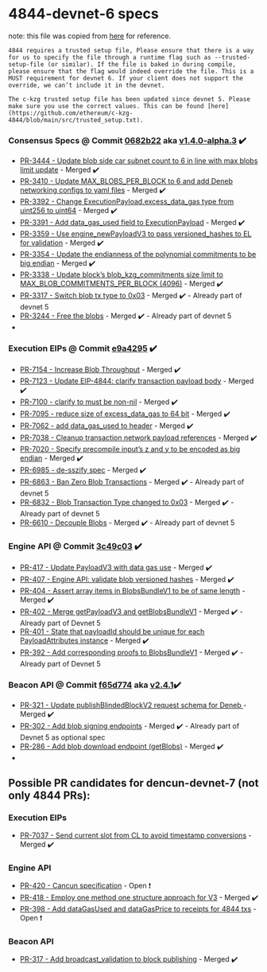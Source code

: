# 4844-devnet-6 specs
note: this file was copied from [here](https://notes.ethereum.org/@bbusa/dencun-devnet-6) for reference.

`4844 requires a trusted setup file, Please ensure that there is a way for us to specify the file through a runtime flag such as --trusted-setup-file (or similar). If the file is baked in during compile, please ensure that the flag would indeed override the file. This is a MUST requirement for devnet 6. If your client does not support the override, we can’t include it in the devnet.`

`The c-kzg trusted setup file has been updated since devnet 5. Please make sure you use the correct values. This can be found [here](https://github.com/ethereum/c-kzg-4844/blob/main/src/trusted_setup.txt).`

### Consensus Specs @ Commit [0682b22](https://github.com/ethereum/consensus-specs/commit/0682b2231773574b5bdda39c5cc7481ab9a471a3) aka [v1.4.0-alpha.3](https://github.com/ethereum/consensus-specs/releases/tag/v1.4.0-alpha.3) :heavy_check_mark:

- [PR-3444 - Update blob side car subnet count to 6 in line with max blobs limit update](https://github.com/ethereum/consensus-specs/pull/3416) - Merged :heavy_check_mark:
- [PR-3410 - Update MAX_BLOBS_PER_BLOCK to 6 and add Deneb networking configs to yaml files](https://github.com/ethereum/consensus-specs/pull/3410) - Merged :heavy_check_mark:
- [PR-3392 - Change ExecutionPayload.excess_data_gas type from uint256 to uint64](https://github.com/ethereum/consensus-specs/pull/3392) - Merged :heavy_check_mark:
- [PR-3391 - Add data_gas_used field to ExecutionPayload](https://github.com/ethereum/consensus-specs/pull/3391) - Merged :heavy_check_mark:
- [PR-3359 - Use engine_newPayloadV3 to pass versioned_hashes to EL for validation](https://github.com/ethereum/consensus-specs/pull/3359) - Merged :heavy_check_mark:
- [PR-3354 - Update the endianness of the polynomial commitments to be big endian](https://github.com/ethereum/consensus-specs/pull/3354) - Merged :heavy_check_mark:
- [PR-3338 - Update block’s blob_kzg_commitments size limit to MAX_BLOB_COMMITMENTS_PER_BLOCK (4096)](https://github.com/ethereum/consensus-specs/pull/3338) - Merged :heavy_check_mark:
- [PR-3317 - Switch blob tx type to 0x03](https://github.com/ethereum/consensus-specs/pull/3317) - Merged :heavy_check_mark: - Already part of devnet 5
- [PR-3244 - Free the blobs](https://github.com/ethereum/consensus-specs/pull/3244) - Merged :heavy_check_mark: - Already part of devnet 5
- 

### Execution EIPs @ Commit [e9a4295](https://github.com/ethereum/EIPs/commit/e9a4295fe7661d2ab31183563087f9073272ccc1) :heavy_check_mark:

- [PR-7154 - Increase Blob Throughput](https://github.com/ethereum/EIPs/pull/7154) - Merged :heavy_check_mark:
- [PR-7123 - Update EIP-4844: clarify transaction payload body](https://github.com/ethereum/EIPs/pull/7123) - Merged :heavy_check_mark:
- [PR-7100 - clarify to must be non-nil](https://github.com/ethereum/EIPs/pull/7100) - Merged :heavy_check_mark:
- [PR-7095 - reduce size of excess_data_gas to 64 bit](https://github.com/ethereum/EIPs/pull/7095) - Merged :heavy_check_mark:
- [PR-7062 - add data_gas_used to header](https://github.com/ethereum/EIPs/pull/7062) - Merged :heavy_check_mark:
- [PR-7038 - Cleanup transaction network payload references](https://github.com/ethereum/EIPs/pull/7038) - Merged :heavy_check_mark:
- [PR-7020 - Specify precompile input’s z and y to be encoded as big endian](https://github.com/ethereum/EIPs/pull/7020) - Merged :heavy_check_mark:
- [PR-6985 - de-sszify spec](https://github.com/ethereum/EIPs/pull/6985) - Merged :heavy_check_mark:
- [PR-6863 - Ban Zero Blob Transactions](https://github.com/ethereum/EIPs/pull/6863) - Merged :heavy_check_mark: - Already part of devnet 5
- [PR-6832 - Blob Transaction Type changed to 0x03](https://github.com/ethereum/EIPs/pull/6832) - Merged :heavy_check_mark: - Already part of devnet 5
- [PR-6610 - Decouple Blobs](https://github.com/ethereum/EIPs/pull/6610) - Merged :heavy_check_mark: - Already part of devnet 5

### Engine API @ Commit [3c49c03](https://github.com/ethereum/execution-apis/commit/3c49c03fc6f8187c7576c0447c14950918e5eb1f) :heavy_check_mark:

- [PR-417 - Update PayloadV3 with data gas use](https://github.com/ethereum/execution-apis/pull/417) - Merged :heavy_check_mark:
- [PR-407 - Engine API: validate blob versioned hashes](https://github.com/ethereum/execution-apis/pull/407) - Merged :heavy_check_mark:
- [PR-404 - Assert array items in BlobsBundleV1 to be of same length](https://github.com/ethereum/execution-apis/pull/404) - Merged :heavy_check_mark:
- [PR-402 - Merge getPayloadV3 and getBlobsBundleV1](https://github.com/ethereum/execution-apis/pull/402) - Merged :heavy_check_mark: - Already part of Devnet 5
- [PR-401 - State that payloadId should be unique for each PayloadAttributes instance](https://github.com/ethereum/execution-apis/pull/401) - Merged :heavy_check_mark:
- [PR-392 - Add corresponding proofs to BlobsBundleV1](https://github.com/ethereum/execution-apis/pull/392) - Merged :heavy_check_mark: - Already part of Devnet 5

### Beacon API @ Commit [f65d774](https://github.com/ethereum/beacon-APIs/commit/f65d774fe8abfb7773fc6f7c05d5453479b971ed) aka [v2.4.1](https://github.com/ethereum/beacon-APIs/releases/tag/v2.4.1):heavy_check_mark:

- [PR-321 - Update publishBlindedBlockV2 request schema for Deneb ](https://github.com/ethereum/beacon-APIs/pull/321)- Merged :heavy_check_mark:
- [PR-302 - Add blob signing endpoints](https://github.com/ethereum/beacon-APIs/pull/302) - Merged :heavy_check_mark: - Already part of Devnet 5 as optional spec
- [PR-286 - Add blob download endpoint (getBlobs)](https://github.com/ethereum/beacon-APIs/pull/286) - Merged :heavy_check_mark:
- 

## Possible PR candidates for dencun-devnet-7 (not only 4844 PRs):
### Execution EIPs

- [PR-7037 - Send current slot from CL to avoid timestamp conversions](https://github.com/ethereum/EIPs/pull/7037) - Merged :heavy_check_mark:

### Engine API

- [PR-420 - Cancun specification](https://github.com/ethereum/execution-apis/pull/420) - Open :exclamation:
- [PR-418 - Employ one method one structure approach for V3](https://github.com/ethereum/execution-apis/pull/418) - Merged :heavy_check_mark:
- [PR-398 - Add dataGasUsed and dataGasPrice to receipts for 4844 txs](https://github.com/ethereum/execution-apis/pull/398) - Open :exclamation:

### Beacon API

- [PR-317 - Add broadcast_validation to block publishing](https://github.com/ethereum/beacon-APIs/pull/317) - Merged :heavy_check_mark:
